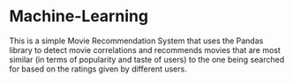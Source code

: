 # Machine-Learning
This is a simple Movie Recommendation System that uses the Pandas library to detect movie correlations and recommends movies that are most similar (in terms of popularity and taste of users) to the one being searched for based on the ratings given by different users.
